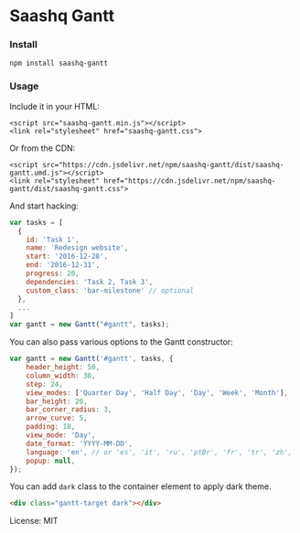 # Saashq Gantt

### Install

```
npm install saashq-gantt
```

### Usage

Include it in your HTML:

```
<script src="saashq-gantt.min.js"></script>
<link rel="stylesheet" href="saashq-gantt.css">
```

Or from the CDN:
```
<script src="https://cdn.jsdelivr.net/npm/saashq-gantt/dist/saashq-gantt.umd.js"></script>
<link rel="stylesheet" href="https://cdn.jsdelivr.net/npm/saashq-gantt/dist/saashq-gantt.css">
```
And start hacking:

```js
var tasks = [
  {
    id: 'Task 1',
    name: 'Redesign website',
    start: '2016-12-28',
    end: '2016-12-31',
    progress: 20,
    dependencies: 'Task 2, Task 3',
    custom_class: 'bar-milestone' // optional
  },
  ...
]
var gantt = new Gantt("#gantt", tasks);
```

You can also pass various options to the Gantt constructor:

```js
var gantt = new Gantt('#gantt', tasks, {
    header_height: 50,
    column_width: 30,
    step: 24,
    view_modes: ['Quarter Day', 'Half Day', 'Day', 'Week', 'Month'],
    bar_height: 20,
    bar_corner_radius: 3,
    arrow_curve: 5,
    padding: 18,
    view_mode: 'Day',
    date_format: 'YYYY-MM-DD',
    language: 'en', // or 'es', 'it', 'ru', 'ptBr', 'fr', 'tr', 'zh', 'de', 'hu'
    popup: null,
});
```

You can add `dark` class to the container element to apply dark theme.

```html
<div class="gantt-target dark"></div>
```

License: MIT

